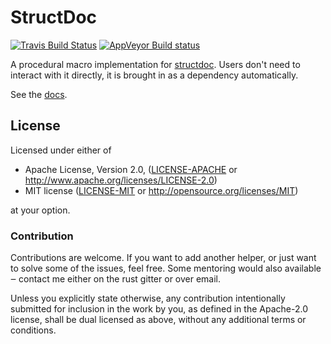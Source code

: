 # StructDoc

[![Travis Build Status](https://api.travis-ci.org/vorner/structdoc.png?branch=master)](https://travis-ci.org/vorner/structdoc)
[![AppVeyor Build status](https://ci.appveyor.com/api/projects/status/202993e94u4vb5u0/branch/master?svg=true)](https://ci.appveyor.com/project/vorner/structdoc/branch/master)

A procedural macro implementation for
[structdoc](https://crates.io/crates/structdoc). Users don't need to interact
with it directly, it is brought in as a dependency automatically.

See the [docs](https://docs.rs/structdoc).

## License

Licensed under either of

 * Apache License, Version 2.0, ([LICENSE-APACHE](LICENSE-APACHE) or http://www.apache.org/licenses/LICENSE-2.0)
 * MIT license ([LICENSE-MIT](LICENSE-MIT) or http://opensource.org/licenses/MIT)

at your option.

### Contribution

Contributions are welcome. If you want to add another helper, or just want to
solve some of the issues, feel free. Some mentoring would also available ‒
contact me either on the rust gitter or over email.

Unless you explicitly state otherwise, any contribution intentionally
submitted for inclusion in the work by you, as defined in the Apache-2.0
license, shall be dual licensed as above, without any additional terms
or conditions.
